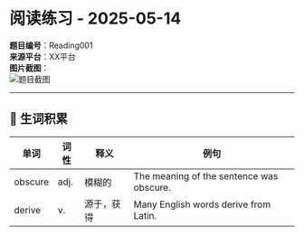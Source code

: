 # 阅读练习 - 2025-05-14

**题目编号**：Reading001  
**来源平台**：XX平台  
**图片截图**：  
![题目截图](images/reading001.png)

---

## 📌 生词积累

| 单词     | 词性  | 释义         | 例句                                |
|----------|-------|--------------|-------------------------------------|
| obscure  | adj.  | 模糊的       | The meaning of the sentence was obscure. |
| derive   | v.    | 源于，获得   | Many English words derive from Latin. |

